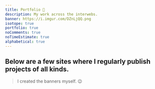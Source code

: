 ```yaml
---
title: Portfolio 💼️
description: My work across the interwebs.
banner: https://i.imgur.com/DZnLjQQ.png
isotope: true
portfolio: true
noComments: true
noTimeEstimate: true
alphabetical: true
---
```


## Below are a few sites where I regularly publish projects of all kinds.

> I created the banners myself. 😉
